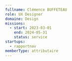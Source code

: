 ```yaml
---
fullname: Clémence BUFFETEAU
role: UX Designer
domaine: Design
missions:
  - start: 2023-03-01
    end: 2024-05-31
    status: service
startups:
  - rapportnav
memberType: attributaire
---
```


